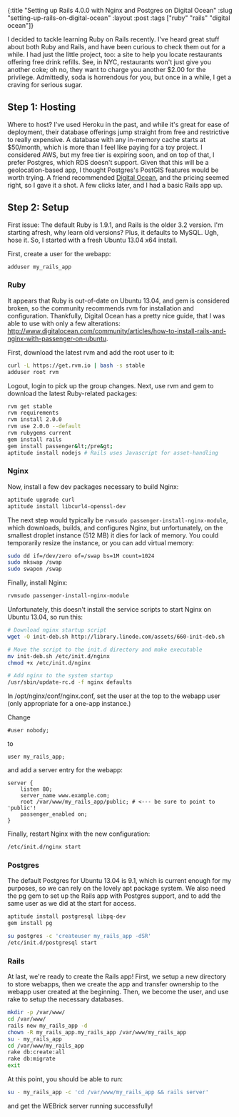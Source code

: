 {:title "Setting up Rails 4.0.0 with Nginx and Postgres on Digital Ocean"
 :slug "setting-up-rails-on-digital-ocean"
 :layout :post
 :tags  ["ruby" "rails" "digital ocean"]}

I decided to tackle learning Ruby on Rails recently. I've heard great stuff about both Ruby and Rails, and have been curious to check them out for a while. I had just the little project, too: a site to help you locate restaurants offering free drink refills. See, in NYC, restaurants won't just give you another coke; oh no, they want to charge you another $2.00 for the privilege. Admittedly, soda is horrendous for you, but once in a while, I get a craving for serious sugar.

## Step 1: Hosting

Where to host? I've used Heroku in the past, and while it's great for ease of deployment, their database offerings jump straight from free and restrictive to really expensive. A database with any in-memory cache starts at $50/month, which is more than I feel like paying for a toy project. I considered AWS, but my free tier is expiring soon, and on top of that, I prefer Postgres, which RDS doesn't support. Given that this will be a geolocation-based app, I thought Postgres's PostGIS features would be worth trying. A friend recommended <a href="http://www.digitalocean.com" target="_blank">Digital Ocean</a>, and the pricing seemed right, so I gave it a shot. A few clicks later, and I had a basic Rails app up.

## Step 2: Setup

First issue: The default Ruby is 1.9.1, and Rails is the older 3.2 version. I'm starting afresh, why learn old versions? Plus, it defaults to MySQL. Ugh, hose it. So, I started with a fresh Ubuntu 13.04 x64 install.

First, create a user for the webapp:

```bash
adduser my_rails_app
```

### Ruby

It appears that Ruby is out-of-date on Ubuntu 13.04, and gem is considered broken, so the community recommends rvm for installation and configuration. Thankfully, Digital Ocean has a pretty nice guide, that I was able to use with only a few alterations: <a href="http://www.digitalocean.com/community/articles/how-to-install-rails-and-nginx-with-passenger-on-ubuntu" target="_blank">http://www.digitalocean.com/community/articles/how-to-install-rails-and-nginx-with-passenger-on-ubuntu</a>.

First, download the latest rvm and add the root user to it:

```bash
curl -L https://get.rvm.io | bash -s stable
adduser root rvm
```

Logout, login to pick up the group changes. Next, use rvm and gem to download the latest Ruby-related packages:

```bash
rvm get stable
rvm requirements
rvm install 2.0.0
rvm use 2.0.0 --default
rvm rubygems current
gem install rails
gem install passenger&lt;/pre&gt;
aptitude install nodejs # Rails uses Javascript for asset-handling
```

### Nginx

Now, install a few dev packages necessary to build Nginx:

```bash
aptitude upgrade curl
aptitude install libcurl4-openssl-dev
```

The next step would typically be `rvmsudo passenger-install-nginx-module`, which downloads, builds, and configures Nginx, but unfortunately, on the smallest droplet instance (512 MB) it dies for lack of memory. You could temporarily resize the instance, or you can add virtual memory:

```bash
sudo dd if=/dev/zero of=/swap bs=1M count=1024
sudo mkswap /swap
sudo swapon /swap
```

Finally, install Nginx:

```bash
rvmsudo passenger-install-nginx-module
```

Unfortunately, this doesn't install the service scripts to start Nginx on Ubuntu 13.04, so run this:

```bash
# Download nginx startup script
wget -O init-deb.sh http://library.linode.com/assets/660-init-deb.sh

# Move the script to the init.d directory and make executable
mv init-deb.sh /etc/init.d/nginx
chmod +x /etc/init.d/nginx

# Add nginx to the system startup
/usr/sbin/update-rc.d -f nginx defaults
```

In /opt/nginx/conf/nginx.conf, set the user at the top to the webapp user (only appropriate for a one-app instance.)

Change

```
#user nobody;
```

to

```
user my_rails_app;
```

and add a server entry for the webapp:

```
server {
    listen 80;
    server_name www.example.com;
    root /var/www/my_rails_app/public; # <--- be sure to point to 'public'!
    passenger_enabled on;
}
```

Finally, restart Nginx with the new configuration:

```bash
/etc/init.d/nginx start
```

### Postgres

The default Postgres for Ubuntu 13.04 is 9.1, which is current enough for my purposes, so we can rely on the lovely apt package system. We also need the pg gem to set up the Rails app with Postgres support, and to add the same user as we did at the start for access.

```bash
aptitude install postgresql libpq-dev
gem install pg

su postgres -c 'createuser my_rails_app -dSR'
/etc/init.d/postgresql start
```

### Rails

At last, we're ready to create the Rails app! First, we setup a new directory to store webapps, then we create the app and transfer ownership to the webapp user created at the beginning. Then, we become the user, and use rake to setup the necessary databases.

```bash
mkdir -p /var/www/
cd /var/www/
rails new my_rails_app -d
chown -R my_rails_app.my_rails_app /var/www/my_rails_app
su - my_rails_app
cd /var/www/my_rails_app
rake db:create:all
rake db:migrate
exit
```

At this point, you should be able to run:

```bash
su - my_rails_app -c 'cd /var/www/my_rails_app && rails server'
```

and get the WEBrick server running successfully!
